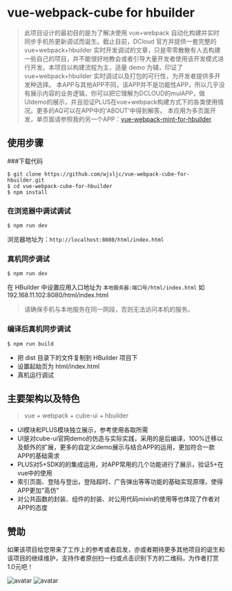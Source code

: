# vue-webpack-cube for hbuilder

> 此项目设计的最初目的是为了解决使用 vue+webpack 自动化构建并实时同步手机热更新调试而诞生。截止目前，DCloud 官方并提供一套完整的 vue+webpack+hbuilder 实时开发调试的文章，只是零零散散有人去构建一些自己的项目，并不能很好地教会或者引导大量开发者使用该开发模式进行开发。本项目以构建流程为主，适量 demo 为辅，印证了 vue+webpack+hbuilder 实时调试以及打包的可行性，为开发者提供多开发种选择。
本APP与其他APP不同，该APP并不是功能性APP，所以几乎没有展示内容的业务逻辑，你可以把它理解为DCLOUD的muiAPP，做UIdemo的展示，并且验证PLUS在vue+webpack构建方式下的各类使用情况。更多的AQ可以在APP中的‘ABOUT’中得到解答。
本应用为多页面开发，单页面请参照我的另一个APP：[vue-webpack-mint-for-hbuilder](https://github.com/wjsljc/vue-webpack-mint-for-hbuilder "vue-webpack-mint-for-hbuilder")

## 使用步骤
###下载代码
```
$ git clone https://github.com/wjsljc/vue-webpack-cube-for-hbuilder.git
$ cd vue-webpack-cube-for-hbuilder
$ npm install
```

### 在浏览器中调试调试
```
$ npm run dev
```
浏览器地址为：``http://localhost:8080/html/index.html``

### 真机同步调试
```
$ npm run dev
```
在 HBuilder 中设置应用入口地址为 ``本地服务器:端口号/html/index.html``
如 192.168.11.102:8080/html/index.html
> 请确保手机与本地服务在同一网段，否则无法访问本机的服务。

### 编译后真机同步调试
```
$ npm run build
```
- 把 dist 目录下的文件复制到 HBuilder 项目下
- 设置起始页为 html/index.html
- 真机运行调试

## 主要架构以及特色
> vue + webpack + cube-ui + hbuilder
- UI模块和PLUS模块独立展示，参考使用各取所需
- UI是对cube-ui官网demo的仿造与实际实践，采用的是后编译，100%迁移以及额外的扩展，更多的自定义demo展示与结合APP的运用，更加符合一款APP的基础需求
- PLUS对5+SDK的的集成运用，对APP常用的几个功能进行了展示，验证5+在vue中的使用
- 索引页面、登陆与登出，登陆超时、广告弹出等等功能的基础实现原理，使得APP更加“高仿”
- 对公共函数的封装、组件的封装、对公用代码mixin的使用等也体现了作者对APP的态度

## 赞助
如果该项目给您带来了工作上的参考或者启发，亦或者期待更多其他项目的诞生和该项目的继续维护，支持作者原创扫一扫或点击识别下方的二维码，为作者打赏1.0元吧！

![avatar](http://chuantu.biz/t6/319/1527238314x-1404795840.png)
![avatar](http://chuantu.biz/t6/319/1527238392x-1404793017.png)

